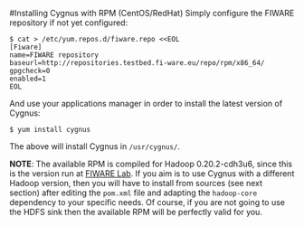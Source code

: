 #Installing Cygnus with RPM (CentOS/RedHat)
Simply configure the FIWARE repository if not yet configured:

    $ cat > /etc/yum.repos.d/fiware.repo <<EOL
    [Fiware]
    name=FIWARE repository
    baseurl=http://repositories.testbed.fi-ware.eu/repo/rpm/x86_64/
    gpgcheck=0
    enabled=1
    EOL

And use your applications manager in order to install the latest version of Cygnus:

    $ yum install cygnus

The above will install Cygnus in `/usr/cygnus/`.

**NOTE**: The available RPM is compiled for Hadoop 0.20.2-cdh3u6, since this is the version run at [FIWARE Lab](https://cosmos.lab.fiware.org/). If you aim is to use Cygnus with a different Hadoop version, then you will have to install from sources (see next section) after editing the `pom.xml` file and adapting the `hadoop-core` dependency to your specific needs. Of course, if you are not going to use the HDFS sink then the available RPM will be perfectly valid for you.
